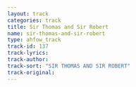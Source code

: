 ```yaml
---
layout: track
categories: track
title: Sir Thomas and Sir Robert
name: sir-thomas-and-sir-robert
type: ahfow_track
track-id: 137
track-lyrics: 
track-author: 
track-sort: "SIR THOMAS AND SIR ROBERT"
track-original: 
---
```

